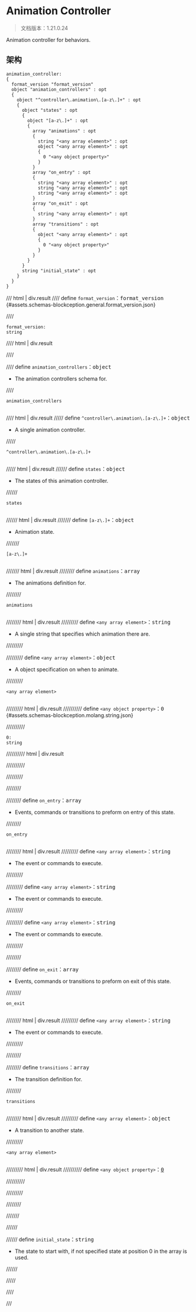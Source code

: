 # Animation Controller

> 文档版本：1.21.0.24

Animation controller for behaviors.

## 架构

```mcschema
animation_controller:
{
  format_version "format_version"
  object "animation_controllers" : opt
  {
    object "^controller\.animation\.[a-z\.]+" : opt
    {
      object "states" : opt
      {
        object "[a-z\.]+" : opt
        {
          array "animations" : opt
          {
            string "<any array element>" : opt
            object "<any array element>" : opt
            {
              0 "<any object property>"
            }
          }
          array "on_entry" : opt
          {
            string "<any array element>" : opt
            string "<any array element>" : opt
            string "<any array element>" : opt
          }
          array "on_exit" : opt
          {
            string "<any array element>" : opt
          }
          array "transitions" : opt
          {
            object "<any array element>" : opt
            {
              0 "<any object property>"
            }
          }
        }
      }
      string "initial_state" : opt
    }
  }
}

```

/// html | div.result
//// define
`format_version`：<samp>format_version</samp> {#assets.schemas-blockception.general.format_version.json}


////

```mcschema
format_version:
string

```

//// html | div.result

////



//// define
`animation_controllers`：<samp>object</samp>

- The animation controllers schema for.


////

<div class="language-text highlight"><span class="filename"><code>animation_controllers</code></span><pre id="__code_1"><span></span></pre></div>

//// html | div.result
///// define
`^controller\.animation\.[a-z\.]+`：<samp>object</samp>

- A single animation controller.


/////

<div class="language-text highlight"><span class="filename"><code>^controller\.animation\.[a-z\.]+</code></span><pre id="__code_1"><span></span></pre></div>

///// html | div.result
////// define
`states`：<samp>object</samp>

- The states of this animation controller.


//////

<div class="language-text highlight"><span class="filename"><code>states</code></span><pre id="__code_1"><span></span></pre></div>

////// html | div.result
/////// define
`[a-z\.]+`：<samp>object</samp>

- Animation state.


///////

<div class="language-text highlight"><span class="filename"><code>[a-z\.]+</code></span><pre id="__code_1"><span></span></pre></div>

/////// html | div.result
//////// define
`animations`：<samp>array</samp>

- The animations definition for.


////////

<div class="language-text highlight"><span class="filename"><code>animations</code></span><pre id="__code_1"><span></span></pre></div>

//////// html | div.result
///////// define
`<any array element>`：<samp>string</samp>

- A single string that specifies which animation there are.


/////////


///////// define
`<any array element>`：<samp>object</samp>

- A object specification on when to animate.


/////////

<div class="language-text highlight"><span class="filename"><code>&lt;any array element&gt;</code></span><pre id="__code_1"><span></span></pre></div>

///////// html | div.result
////////// define
`<any object property>`：<samp>0</samp> {#assets.schemas-blockception.molang.string.json}


//////////

```mcschema
0:
string

```

////////// html | div.result

//////////



/////////



////////


//////// define
`on_entry`：<samp>array</samp>

- Events, commands or transitions to preform on entry of this state.


////////

<div class="language-text highlight"><span class="filename"><code>on_entry</code></span><pre id="__code_1"><span></span></pre></div>

//////// html | div.result
///////// define
`<any array element>`：<samp>string</samp>

- The event or commands to execute.


/////////


///////// define
`<any array element>`：<samp>string</samp>

- The event or commands to execute.


/////////


///////// define
`<any array element>`：<samp>string</samp>

- The event or commands to execute.


/////////



////////


//////// define
`on_exit`：<samp>array</samp>

- Events, commands or transitions to preform on exit of this state.


////////

<div class="language-text highlight"><span class="filename"><code>on_exit</code></span><pre id="__code_1"><span></span></pre></div>

//////// html | div.result
///////// define
`<any array element>`：<samp>string</samp>

- The event or commands to execute.


/////////


////////


//////// define
`transitions`：<samp>array</samp>

- The transition definition for.


////////

<div class="language-text highlight"><span class="filename"><code>transitions</code></span><pre id="__code_1"><span></span></pre></div>

//////// html | div.result
///////// define
`<any array element>`：<samp>object</samp>

- A transition to another state.


/////////

<div class="language-text highlight"><span class="filename"><code>&lt;any array element&gt;</code></span><pre id="__code_1"><span></span></pre></div>

///////// html | div.result
////////// define
`<any object property>`：<samp>[0](#assets.schemas-blockception.molang.string.json)</samp>


//////////


/////////


////////


///////


//////


////// define
`initial_state`：<samp>string</samp>

- The state to start with, if not specified state at position 0 in the array is used.


//////


/////


////


///

